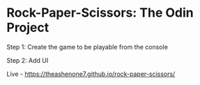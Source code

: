 # Rock-Paper-Scissors: The Odin Project

Step 1: Create the game to be playable from the console

Step 2: Add UI

Live - https://theashenone7.github.io/rock-paper-scissors/

